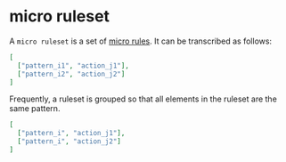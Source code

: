 micro ruleset
=====

A `micro ruleset` is a set of [micro rules](rmicroRule.md). It can be transcribed as follows:

```json
[
  ["pattern_i1", "action_j1"],
  ["pattern_i2", "action_j2"]
]
```

Frequently, a ruleset is grouped so that all elements in the ruleset are the same pattern. 


```json
[
  ["pattern_i", "action_j1"],
  ["pattern_i", "action_j2"]
]
```
